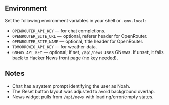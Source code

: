 ## Environment

Set the following environment variables in your shell or `.env.local`:

-   `OPENROUTER_API_KEY` — for chat completions.
-   `OPENROUTER_SITE_URL` — optional, referer header for OpenRouter.
-   `OPENROUTER_SITE_NAME` — optional, title header for OpenRouter.
-   `TOMORROWIO_API_KEY` — for weather data.
-   `GNEWS_API_KEY` — optional; if set, `/api/news` uses GNews. If unset, it falls back to Hacker News front page (no key needed).

## Notes

-   Chat has a system prompt identifying the user as Noah.
-   The Reset button layout was adjusted to avoid background overlap.
-   News widget pulls from `/api/news` with loading/error/empty states.
